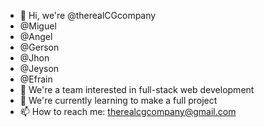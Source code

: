 - 👋 Hi, we're @therealCGcompany
- @Miguel
- @Angel
- @Gerson
- @Jhon
- @Jeyson
- @Efrain
- 👀 We're a team interested in full-stack web development
- 🌱 We're currently learning to make a full project
- 📫 How to reach me: therealcgcompany@gmail.com

<!---
therealCGcompany/therealCGcompany is a ✨ special ✨ repository because its `README.md` (this file) appears on your GitHub profile.
You can click the Preview link to take a look at your changes.
--->
